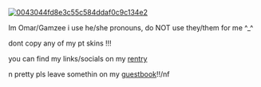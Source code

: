 <a href='https://postimg.cc/64C4XTvB' target='_blank'><img src='https://i.postimg.cc/64C4XTvB/0043044fd8e3c55c584ddaf0c9c134e2.gif' border='0' alt='0043044fd8e3c55c584ddaf0c9c134e2'/></a>

Im Omar/Gamzee i use he/she pronouns, do NOT use they/them for me ^_^

dont copy any of my pt skins !!!

you can find my links/socials on my [rentry](https://rentry.co/stazzes)

n pretty pls leave somethin on my [guestbook](https://stazzes.123guestbook.com)!!/nf
